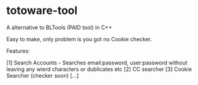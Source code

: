 # totoware-tool
A alternative to BLTools (PAID tool) in C++

Easy to make, only problem is you got no Cookie checker.


Features:

[1] Search Accounts - Searches email:password, user:password without leaving any wierd characters or dublicates etc
[2] CC searcher
[3] Cookie Searcher (checker soon)
[...]
